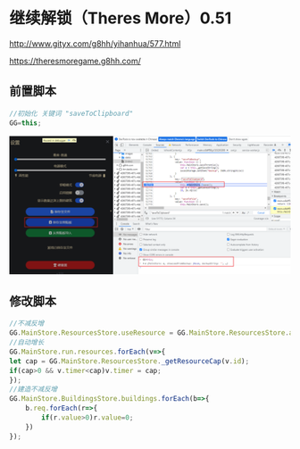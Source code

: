 # 继续解锁（Theres More）0.51

http://www.gityx.com/g8hh/yihanhua/577.html

https://theresmoregame.g8hh.com/

## 前置脚本

```js
//初始化 关键词 "saveToClipboard"
GG=this;
```
![](imgs/Snipaste_2023-02-23_15-47-35.png)

## 修改脚本 

```js
//不减反增
GG.MainStore.ResourcesStore.useResource = GG.MainStore.ResourcesStore.addResource;
//自动增长
GG.MainStore.run.resources.forEach(v=>{
let cap = GG.MainStore.ResourcesStore._getResourceCap(v.id);
if(cap>0 && v.timer<cap)v.timer = cap;
});
//建造不减反增
GG.MainStore.BuildingsStore.buildings.forEach(b=>{
    b.req.forEach(r=>{
        if(r.value>0)r.value=0;
    })
});
```
